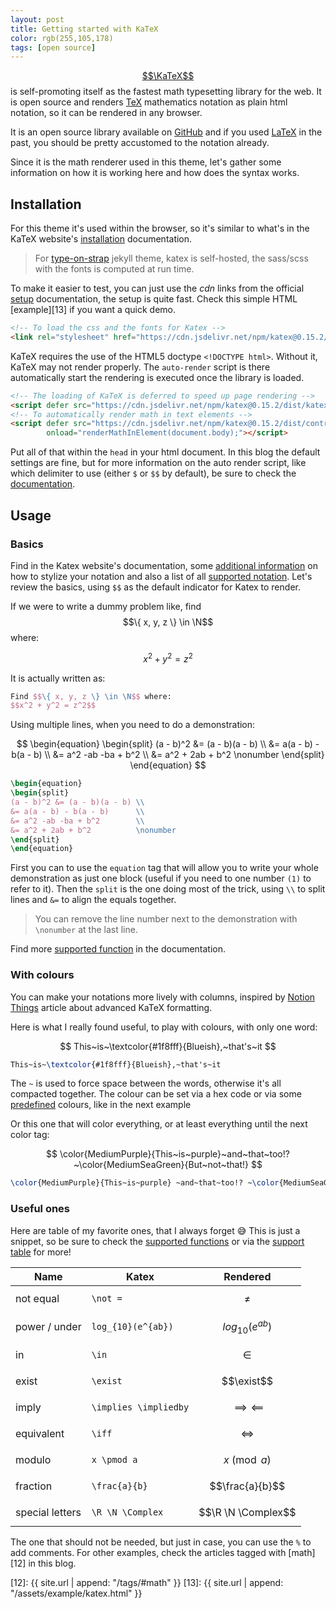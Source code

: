 ```yaml
---
layout: post
title: Getting started with KaTeX
color: rgb(255,105,178)
tags: [open source]
---
```


[$$\KaTeX$$][1] is self-promoting itself as the fastest math typesetting library for the web.
It is open source and renders [TeX][6] mathematics notation as plain html notation,
so it can be rendered in any browser. 

It is an open source library available on [GitHub][8] and if you used [LaTeX][7] in the past, 
you should be pretty accustomed to the notation already.

Since it is the math renderer used in this theme, let's gather some information on
how it is working here and how does the syntax works.

## Installation

For this theme it's used within the browser, so it's similar to what's in the KaTeX website's
[installation][5] documentation.

> For [type-on-strap][9] jekyll theme, katex is self-hosted, the sass/scss with the fonts is computed at run time.

To make it easier to test, you can just use the _cdn_ links from the official [setup][5] documentation,
the setup is quite fast. Check this simple HTML [example][13] if you want a quick demo.

```html
<!-- To load the css and the fonts for Katex -->
<link rel="stylesheet" href="https://cdn.jsdelivr.net/npm/katex@0.15.2/dist/katex.min.css">
```

KaTeX requires the use of the HTML5 doctype `<!DOCTYPE html>`. Without it, KaTeX may not render properly.
The `auto-render` script is there automatically start the rendering is executed once the library is loaded.

```html
<!-- The loading of KaTeX is deferred to speed up page rendering -->
<script defer src="https://cdn.jsdelivr.net/npm/katex@0.15.2/dist/katex.min.js"></script>
<!-- To automatically render math in text elements -->
<script defer src="https://cdn.jsdelivr.net/npm/katex@0.15.2/dist/contrib/auto-render.min.js"
        onload="renderMathInElement(document.body);"></script>
```

Put all of that within the `head` in your html document.
In this blog the default settings are fine, but for more information on the auto render script, 
like which delimiter to use (either `$` or `$$` by default), be sure to check the [documentation][11].

## Usage

### Basics

Find in the Katex website's documentation, 
some [additional information][3] on how to stylize your notation and also a list of all [supported notation][2].
Let's review the basics, using `$$` as the default indicator for Katex to render.

If we were to write a dummy problem like, find $$\{ x, y, z \} \in \N$$ where:

$$x^2 + y^2 = z^2$$

It is actually written as:

```tex
Find $$\{ x, y, z \} \in \N$$ where:
$$x^2 + y^2 = z^2$$
```

Using multiple lines, when you need to do a demonstration:

$$
\begin{equation}
\begin{split}
(a - b)^2 &= (a - b)(a - b) \\
&= a(a - b) - b(a - b) \\
&= a^2 -ab -ba + b^2 \\
&= a^2 + 2ab + b^2   \nonumber
\end{split}
\end{equation}
$$

```tex
\begin{equation}
\begin{split}
(a - b)^2 &= (a - b)(a - b) \\
&= a(a - b) - b(a - b)      \\
&= a^2 -ab -ba + b^2        \\
&= a^2 + 2ab + b^2          \nonumber
\end{split}
\end{equation}
```

First you can to use the `equation` tag that will allow you to write your whole demonstration as just one
block (useful if you need to one number `(1)` to refer to it).
Then the `split` is the one doing most of the trick, using `\\` to split lines and `&=` to align the
equals together.

> You can remove the line number next to the demonstration with `\nonumber` at the last line.

Find more [supported function][10] in the documentation.

### With colours

You can make your notations more lively with columns, inspired by [Notion Things][4] article
about advanced KaTeX formatting.

Here is what I really found useful, to play with colours, with only one word:

$$ 
This~is~\textcolor{#1f8fff}{Blueish},~that's~it 
$$

```tex
This~is~\textcolor{#1f8fff}{Blueish},~that's~it 
```

The `~` is used to force space between the words, otherwise it's all compacted together.
The colour can be set via a hex code or via some [predefined][4] colours, like in the next example

Or this one that will color everything, or at least everything until the next color tag:

$$
\color{MediumPurple}{This~is~purple}~and~that~too!?~\color{MediumSeaGreen}{But~not~that!}
$$

```tex
\color{MediumPurple}{This~is~purple} ~and~that~too!? ~\color{MediumSeaGreen}{But~not~that!}
```

### Useful ones

Here are table of my favorite ones, that I always forget 😅
This is just a snippet, so be sure to check the [supported functions][10] or
via the [support table][2] for more!

| Name            | Katex                 | Rendered                |
|-----------------|-----------------------|-------------------------|
| not equal       | `\not =`              | $$\not =$$              |
| power / under   | `log_{10}(e^{ab})`    | $$log_{10}(e^{ab})$$    |
| in              | `\in`                 | $$\in$$                 |
| exist           | `\exist`              | $$\exist$$              |
| imply           | `\implies \impliedby` | $$\implies \impliedby$$ |
| equivalent      | `\iff`                | $$\iff$$                |
| modulo          | `x \pmod a`           | $$x \pmod a$$           |
| fraction        | `\frac{a}{b}`         | $$\frac{a}{b}$$         |
| special letters | `\R \N \Complex`      | $$\R \N \Complex$$      |

The one that should not be needed, but just in case, you can use the `%` to add comments.
For other examples, check the articles tagged with [math][12] in this blog.


[1]: https://katex.org/
[2]: https://katex.org/docs/support_table.html
[3]: https://katex.org/docs/supported.html#style-color-size-and-font "syntax"
[4]: https://notionthings.com/2021/01/23/advanced-notion-formatting-using-katex-expressions/ "colours"
[5]: https://katex.org/docs/browser.html
[6]: https://tug.org/levels.html
[7]: https://www.latex-project.org/
[8]: https://github.com/KaTeX/KaTeX
[9]: https://github.com/sylhare/Type-on-Strap
[10]: https://katex.org/docs/supported.html
[11]: https://katex.org/docs/autorender.html
[12]: {{ site.url | append: "/tags/#math" }}
[13]: {{ site.url | append: "/assets/example/katex.html" }}
